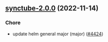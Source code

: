 

## [synctube-2.0.0](https://github.com/truecharts/charts/compare/synctube-1.0.4...synctube-2.0.0) (2022-11-14)

### Chore

- update helm general major (major) ([#4424](https://github.com/truecharts/charts/issues/4424))
  
  